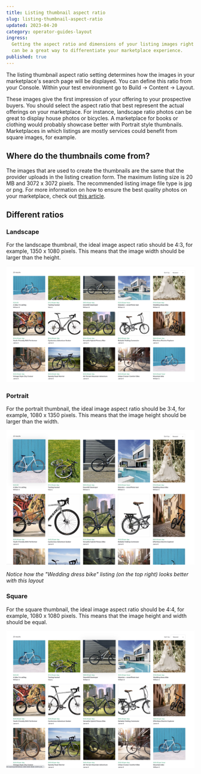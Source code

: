 ```yaml
---
title: Listing thumbnail aspect ratio
slug: listing-thumbnail-aspect-ratio
updated: 2023-04-20
category: operator-guides-layout
ingress:
  Getting the aspect ratio and dimensions of your listing images right
  can be a great way to differentiate your marketplace experience.
published: true
---
```


The listing thumbnail aspect ratio setting determines how the images in
your marketplace's search page will be displayed. You can define this
ratio from your Console. Within your test environment go to Build →
Content → Layout.

These images give the first impression of your offering to your
prospective buyers. You should select the aspect ratio that best
represent the actual offerings on your marketplace. For instance,
landscape ratio photos can be great to display house photos or bicycles.
A marketplace for books or clothing would probably showcase better with
Portrait style thumbnails. Marketplaces in which listings are mostly
services could benefit from square images, for example.

## Where do the thumbnails come from?

The images that are used to create the thumbnails are the same that the
provider uploads in the listing creation form. The maximum listing size
is 20 MB and 3072 x 3072 pixels. The recommended listing image file type
is jpg or png. For more information on how to ensure the best quality
photos on your marketplace, check out
[this article](https://www.sharetribe.com/docs/operator-guides/how-to-add-good-looking-logos-and-images/).

## Different ratios

### Landscape

For the landscape thumbnail, the ideal image aspect ratio should be 4:3,
for example, 1350 x 1080 pixels. This means that the image width should
be larger than the height.

![Landscape thumbnails](./layout-landscape.png)

### Portrait

For the portrait thumbnail, the ideal image aspect ratio should be 3:4,
for example, 1080 x 1350 pixels. This means that the image height should
be larger than the width.

![Portrait thumbnails](./layout-portrait.png)

_Notice how the "Wedding dress bike" listing (on the top right) looks
better with this layout_

### Square

For the square thumbnail, the ideal image aspect ratio should be 4:4,
for example, 1080 x 1080 pixels. This means that the image height and
width should be equal.

![Square thumbnails](./layout-square.png)
